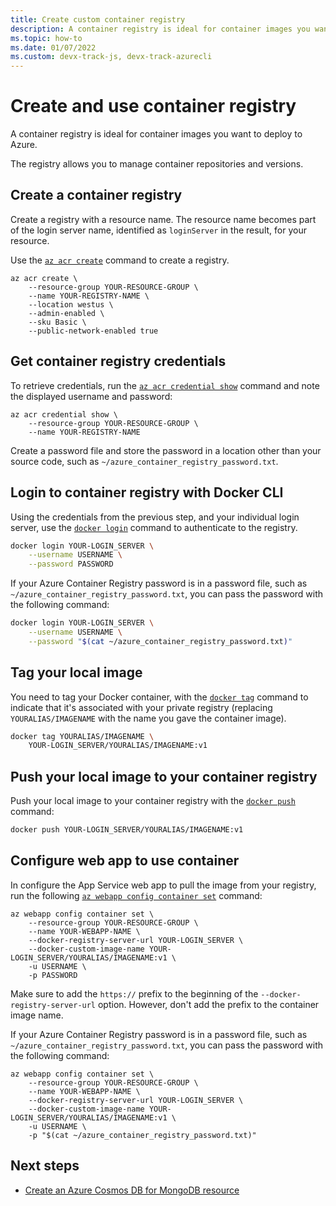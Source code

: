 ```yaml
---
title: Create custom container registry
description: A container registry is ideal for container images you want to deploy to Azure. The registry allows you to manage container repositories and versions.
ms.topic: how-to
ms.date: 01/07/2022
ms.custom: devx-track-js, devx-track-azurecli
---
```


# Create and use container registry

A container registry is ideal for container images you want to deploy to Azure.

The registry allows you to manage container repositories and versions.  

## Create a container registry

Create a registry with a resource name. The resource name becomes part of the login server name, identified as `loginServer` in the result, for your resource. 

Use the [`az acr create`](/cli/azure/acr#az-acr-create) command to create a registry. 

```azurecli
az acr create \
    --resource-group YOUR-RESOURCE-GROUP \
    --name YOUR-REGISTRY-NAME \
    --location westus \ 
    --admin-enabled \
    --sku Basic \
    --public-network-enabled true
```


## Get container registry credentials

To retrieve credentials, run the [`az acr credential show`](/cli/azure/acr/credential#az-acr-credential-show) command and note the displayed username and password:

```azurecli
az acr credential show \
    --resource-group YOUR-RESOURCE-GROUP \
    --name YOUR-REGISTRY-NAME
```

Create a password file and store the password in a location other than your source code, such as `~/azure_container_registry_password.txt`.

## Login to container registry with Docker CLI

Using the credentials from the previous step, and your individual login server, use the [`docker login`](https://docs.docker.com/engine/reference/commandline/login/) command to authenticate to the registry.

```bash
docker login YOUR-LOGIN_SERVER \
    --username USERNAME \
    --password PASSWORD
```

If your Azure Container Registry password is in a password file, such as `~/azure_container_registry_password.txt`, you can pass the password with the following command:

```bash
docker login YOUR-LOGIN_SERVER \
    --username USERNAME \
    --password "$(cat ~/azure_container_registry_password.txt)"
```

## Tag your local image

You need to tag your Docker container, with the [`docker tag`](https://docs.docker.com/engine/reference/commandline/login/)  command to indicate that it's associated with your private registry (replacing `YOURALIAS/IMAGENAME` with the name you gave the container image).

```bash
docker tag YOURALIAS/IMAGENAME \
    YOUR-LOGIN_SERVER/YOURALIAS/IMAGENAME:v1
```

## Push your local image to your container registry

Push your local image to your container registry with the [`docker push`](https://docs.docker.com/engine/reference/commandline/push/) command:

```bash
docker push YOUR-LOGIN_SERVER/YOURALIAS/IMAGENAME:v1
```

## Configure web app to use container 

In configure the App Service web app to pull the image from your registry, run the following [`az webapp config container set`](/cli/azure/webapp/config/container#az-webapp-config-container-set) command:

```azurecli
az webapp config container set \
    --resource-group YOUR-RESOURCE-GROUP \
    --name YOUR-WEBAPP-NAME \
    --docker-registry-server-url YOUR-LOGIN_SERVER \
    --docker-custom-image-name YOUR-LOGIN_SERVER/YOURALIAS/IMAGENAME:v1 \
    -u USERNAME \
    -p PASSWORD
```

Make sure to add the `https://` prefix to the beginning of the `--docker-registry-server-url` option. However, don't add the prefix to the container image name.

If your Azure Container Registry password is in a password file, such as `~/azure_container_registry_password.txt`, you can pass the password with the following command:

```azurecli
az webapp config container set \
    --resource-group YOUR-RESOURCE-GROUP \
    --name YOUR-WEBAPP-NAME \
    --docker-registry-server-url YOUR-LOGIN_SERVER \
    --docker-custom-image-name YOUR-LOGIN_SERVER/YOURALIAS/IMAGENAME:v1 \
    -u USERNAME \
    -p "$(cat ~/azure_container_registry_password.txt)"
```

## Next steps

* [Create an Azure Cosmos DB for MongoDB resource](../with-database/use-mongodb-as-cosmosdb.md?tabs=azure-cli%2cmongodb)
